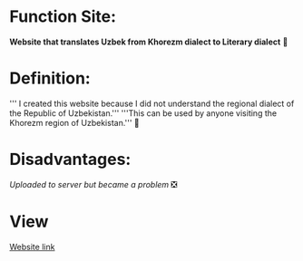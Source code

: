 # Function Site:
**Website that translates Uzbek from Khorezm dialect to Literary dialect** 📘

# Definition:
''' I created this website because I did not understand the regional dialect of the Republic of Uzbekistan.'''
'''This can be used by anyone visiting the Khorezm region of Uzbekistan.''' 🙆

# Disadvantages:
*Uploaded to server but became a problem* ❎

# View
[Website link](https://xorazmcha-lugat.herokuapp.com/)
